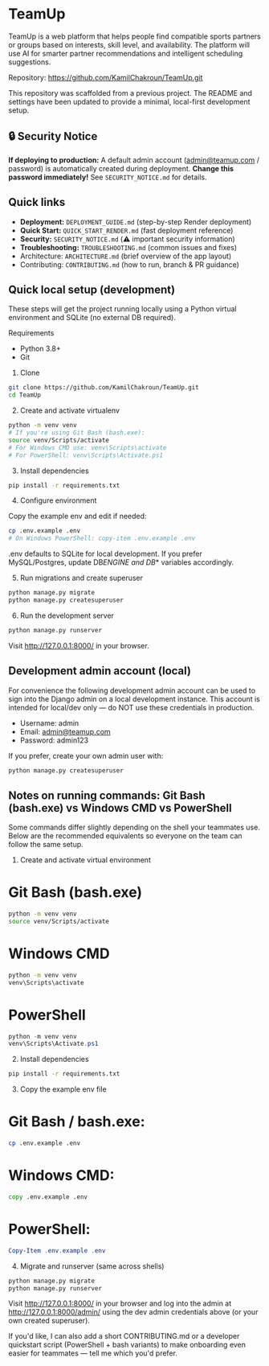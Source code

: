 # TeamUp

TeamUp is a web platform that helps people find compatible sports partners or groups based on interests, skill level, and availability. The platform will use AI for smarter partner recommendations and intelligent scheduling suggestions.

Repository: https://github.com/KamilChakroun/TeamUp.git

This repository was scaffolded from a previous project. The README and settings have been updated to provide a minimal, local-first development setup.

## 🔒 Security Notice

**If deploying to production:** A default admin account (admin@teamup.com / password) is automatically created during deployment. **Change this password immediately!** See `SECURITY_NOTICE.md` for details.

## Quick links

- **Deployment:** `DEPLOYMENT_GUIDE.md` (step-by-step Render deployment)
- **Quick Start:** `QUICK_START_RENDER.md` (fast deployment reference)
- **Security:** `SECURITY_NOTICE.md` (⚠️ important security information)
- **Troubleshooting:** `TROUBLESHOOTING.md` (common issues and fixes)
- Architecture: `ARCHITECTURE.md` (brief overview of the app layout)
- Contributing: `CONTRIBUTING.md` (how to run, branch & PR guidance)

## Quick local setup (development)

These steps will get the project running locally using a Python virtual environment and SQLite (no external DB required).

Requirements

- Python 3.8+
- Git

1. Clone

```bash
git clone https://github.com/KamilChakroun/TeamUp.git
cd TeamUp
```

2. Create and activate virtualenv

```bash
python -m venv venv
# If you're using Git Bash (bash.exe):
source venv/Scripts/activate
# For Windows CMD use: venv\Scripts\activate
# For PowerShell: venv\Scripts\Activate.ps1
```

3. Install dependencies

```bash
pip install -r requirements.txt
```

4. Configure environment

Copy the example env and edit if needed:

```bash
cp .env.example .env
# On Windows PowerShell: copy-item .env.example .env
```

.env defaults to SQLite for local development. If you prefer MySQL/Postgres, update DB*ENGINE and DB*\* variables accordingly.

5. Run migrations and create superuser

```bash
python manage.py migrate
python manage.py createsuperuser
```

6. Run the development server

```bash
python manage.py runserver
```

Visit http://127.0.0.1:8000/ in your browser.

## Development admin account (local)

For convenience the following development admin account can be used to sign into the Django admin on a local development instance. This account is intended for local/dev only — do NOT use these credentials in production.

- Username: admin
- Email: admin@teamup.com
- Password: admin123

If you prefer, create your own admin user with:

```bash
python manage.py createsuperuser
```

## Notes on running commands: Git Bash (bash.exe) vs Windows CMD vs PowerShell

Some commands differ slightly depending on the shell your teammates use. Below are the recommended equivalents so everyone on the team can follow the same setup.

1. Create and activate virtual environment

# Git Bash (bash.exe)

```bash
python -m venv venv
source venv/Scripts/activate
```

# Windows CMD

```cmd
python -m venv venv
venv\Scripts\activate
```

# PowerShell

```powershell
python -m venv venv
venv\Scripts\Activate.ps1
```

2. Install dependencies

```bash
pip install -r requirements.txt
```

3. Copy the example env file

# Git Bash / bash.exe:

```bash
cp .env.example .env
```

# Windows CMD:

```cmd
copy .env.example .env
```

# PowerShell:

```powershell
Copy-Item .env.example .env
```

4. Migrate and runserver (same across shells)

```bash
python manage.py migrate
python manage.py runserver
```

Visit http://127.0.0.1:8000/ in your browser and log into the admin at http://127.0.0.1:8000/admin/ using the dev admin credentials above (or your own created superuser).

If you'd like, I can also add a short CONTRIBUTING.md or a developer quickstart script (PowerShell + bash variants) to make onboarding even easier for teammates — tell me which you'd prefer.
